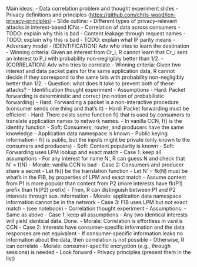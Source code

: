 Main ideas:
        - Data correlation problem and thought experiment slides
        - Privacy definitions and principles (https://github.com/chris-wood/icn-privacy-principles)
    - Slide outline:
        - Different types of privacy-relevant attacks in interest-based ICNs
            - Correlation of data across consumers
                - TODO: explain why this is bad
            - Content leakage through request names
                - TODO: explain why this is bad
                - TODO: explain what IP parity means
        - Adversary model
            - (IDENTIFICATION) Adv who tries to learn the destination
                - Winning criteria: Given an interest from Cr_i, R cannot learn that Cr_i sent an interest to P_i with probability non-negligibly better than 1/2.
            - (CORRELATION) Adv who tries to correlate
                - Winning criteria: Given two interest and data packet pairs for the same application data, R cannot decide if they correspond to the same bits with probability non-negligibly better than 1/2.
        - Question: what does it take to prevent both of these attacks?
        - Identification thought experiment
            - Assumptions
                - Hard: Packet forwarding is deterministic and correct (no notion of probabilistic forwarding)
                - Hard: Forwarding a packet is a non-interactive procedure (consumer sends one thing and that’s it)
                - Hard: Packet forwarding must be efficient
                - Hard: There exists some function f() that is used by consumers to translate application names to network names.
                    - In vanilla CCN, f() is the identity function
                - Soft: Consumers, router, and producers have the same knowledge
                    - Application data namespace is known
                    - Public keying information
                    - f() is public, but the inputs might be private (only known to the consumers and producers)
                - Soft: Content popularity is known
                - Soft: Forwarding uses LPM lookup and exact match
            - Case 1: keep all assumptions
                - For any interest for name N', R can guess N and check that N’ = f(N)
                - Morale: vanilla CCN is bad
            - Case 2: Consumers and producer share a secret
                - Let fk() be the translation function
                - Let N’ = fk(N) must be what’s in the FIB, by properties of LPM and exact match
                - Assume content from P1 is more popular than content from P2 (more interests have fk(P1) prefix than fk(P2) prefix)
                - Then, R can distinguish between P1 and P2 interests through aux. information
                - Morale: application data namespace information cannot be in the network
            - Case 3: FIB uses LPM but *not* exact match
                - (see notebook)
        - Correlation thought experiment
            - Assumptions:
                - Same as above
            - Case 1: keep all assumptions
                - Any two identical interests will yield identical data. Done.
                - Morale: Correlation is effortless in vanilla CCN
            - Case 2: interests have consumer-specific information and the data responses are not equivalent
                - If consumer-specific information leaks no information about the data, then correlation is not possible
                - Otherwise, R can correlate
                - Morale: consumer-specific encryption (e.g., through sessions) is needed
        - Look forward
            - Privacy principles (present them in the list)
